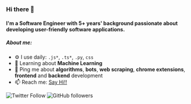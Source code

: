 ### Hi there 👋

#### I'm a Software Engineer with 5+ years' background passionate about developing user-friendly software applications.

##### About me:

- ⚙️ I use daily: `.js*`, `.ts*`, `.py`, `css`
- 🌱 Learning about **Machine Learning**
- 💬 Ping me about **algorithms**, **bots**, **web scraping**, **chrome extensions**, **frontend** and **backend** development
- 📫 Reach me: [Say Hi!!](mailto:rahulrcr98@gmail.com)

![Twitter Follow](https://img.shields.io/twitter/follow/iocodz?logo=twitter&style=for-the-badge)
![GitHub followers](https://img.shields.io/github/followers/iocodz?logo=github&style=for-the-badge)
